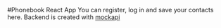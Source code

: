 #Phonebook React App
You can register, log in and save your contacts here. Backend is created with <a href="mockapi.io">mockapi</a>
